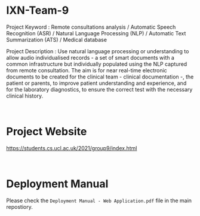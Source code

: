 # IXN-Team-9

Project Keyword : Remote consultations analysis / Automatic Speech Recognition (ASR) / Natural Language Processing (NLP) / Automatic Text Summarization (ATS) / Medical database

Project Description : Use natural language processing or understanding to allow audio individualised records - a set of smart documents with a common infrastructure but individually populated using the NLP captured from remote consultation. The aim is for near real-time electronic documents to be created for the clinical team - clinical documentation -, the patient or parents, to improve patient understanding and experience, and for the laboratory diagnostics, to ensure the correct test with the necessary clinical history.

&nbsp;
&nbsp;
&nbsp;

# Project Website
https://students.cs.ucl.ac.uk/2021/group9/index.html

&nbsp;

# Deployment Manual
Please check the `Deployment Manual - Web Application.pdf` file in the main repostiory.
